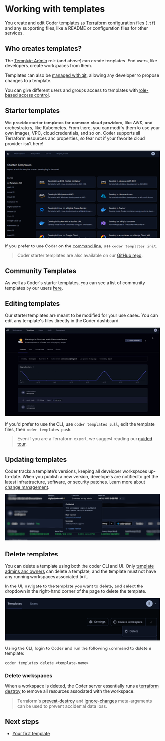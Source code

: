 # Working with templates

You create and edit Coder templates as [Terraform](./concepts.md)
configuration files (`.tf`) and any supporting files, like a README or
configuration files for other services.

## Who creates templates?

The [Template Admin](../admin/users.md) role (and above) can create
templates. End users, like developers, create workspaces from them.

Templates can also be [managed with git](./change-management.md),
allowing any developer to propose changes to a template.

You can give different users and groups access to templates with
[role-based access control](../admin/rbac.md).

## Starter templates

We provide starter templates for common cloud providers, like AWS, and
orchestrators, like Kubernetes. From there, you can modify them to use
your own images, VPC, cloud credentials, and so on. Coder supports all
Terraform resources and properties, so fear not if your favorite cloud
provider isn't here!

![Starter templates](../images/templates/starter-templates.png)

If you prefer to use Coder on the [command line](../cli.md), use
`coder templates init`.

> Coder starter templates are also available on our [GitHub
> repo](https://github.com/coder/coder/tree/main/examples/templates).

## Community Templates

As well as Coder's starter templates, you can see a list of community
templates by our users
[here](https://github.com/coder/coder/blob/main/examples/templates/community-templates.md).

## Editing templates

Our starter templates are meant to be modified for your use cases. You
can edit any template's files directly in the Coder dashboard.

![Editing a template](../images/templates/choosing-edit-template.gif)

If you'd prefer to use the CLI, use `coder templates pull`, edit the
template files, then `coder templates push`.

> Even if you are a Terraform expert, we suggest reading our [guided
> tour](./tour.md).

## Updating templates

Coder tracks a template's versions, keeping all developer workspaces
up-to-date. When you publish a new version, developers are notified to
get the latest infrastructure, software, or security patches. Learn
more about [change management](./change-management.md).

![Updating a template](../images/templates/update.png)

## Delete templates

You can delete a template using both the coder CLI and UI. Only
[template admins and owners](../admin/users.md) can delete a template, and the
template must not have any running workspaces associated to it.

In the UI, navigate to the template you want to delete, and select the dropdown
in the right-hand corner of the page to delete the template.

![delete-template](../images/delete-template.png)

Using the CLI, login to Coder and run the following command to delete a
template:

```shell
coder templates delete <template-name>
```

### Delete workspaces

When a workspace is deleted, the Coder server essentially runs a
[terraform destroy](https://www.terraform.io/cli/commands/destroy) to remove all
resources associated with the workspace.

> Terraform's
> [prevent-destroy](https://www.terraform.io/language/meta-arguments/lifecycle#prevent_destroy)
> and
> [ignore-changes](https://www.terraform.io/language/meta-arguments/lifecycle#ignore_changes)
> meta-arguments can be used to prevent accidental data loss.

## Next steps

- [Your first template](./tutorial.md)
